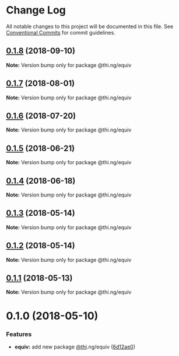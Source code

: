 # Change Log

All notable changes to this project will be documented in this file.
See [Conventional Commits](https://conventionalcommits.org) for commit guidelines.

<a name="0.1.8"></a>
## [0.1.8](https://github.com/thi-ng/umbrella/compare/@thi.ng/equiv@0.1.7...@thi.ng/equiv@0.1.8) (2018-09-10)

**Note:** Version bump only for package @thi.ng/equiv





<a name="0.1.7"></a>
## [0.1.7](https://github.com/thi-ng/umbrella/compare/@thi.ng/equiv@0.1.6...@thi.ng/equiv@0.1.7) (2018-08-01)




**Note:** Version bump only for package @thi.ng/equiv

<a name="0.1.6"></a>
## [0.1.6](https://github.com/thi-ng/umbrella/compare/@thi.ng/equiv@0.1.5...@thi.ng/equiv@0.1.6) (2018-07-20)




**Note:** Version bump only for package @thi.ng/equiv

<a name="0.1.5"></a>
## [0.1.5](https://github.com/thi-ng/umbrella/compare/@thi.ng/equiv@0.1.4...@thi.ng/equiv@0.1.5) (2018-06-21)




**Note:** Version bump only for package @thi.ng/equiv

<a name="0.1.4"></a>
## [0.1.4](https://github.com/thi-ng/umbrella/compare/@thi.ng/equiv@0.1.3...@thi.ng/equiv@0.1.4) (2018-06-18)




**Note:** Version bump only for package @thi.ng/equiv

<a name="0.1.3"></a>
## [0.1.3](https://github.com/thi-ng/umbrella/compare/@thi.ng/equiv@0.1.2...@thi.ng/equiv@0.1.3) (2018-05-14)




**Note:** Version bump only for package @thi.ng/equiv

<a name="0.1.2"></a>
## [0.1.2](https://github.com/thi-ng/umbrella/compare/@thi.ng/equiv@0.1.1...@thi.ng/equiv@0.1.2) (2018-05-14)




**Note:** Version bump only for package @thi.ng/equiv

<a name="0.1.1"></a>
## [0.1.1](https://github.com/thi-ng/umbrella/compare/@thi.ng/equiv@0.1.0...@thi.ng/equiv@0.1.1) (2018-05-13)




**Note:** Version bump only for package @thi.ng/equiv

<a name="0.1.0"></a>
# 0.1.0 (2018-05-10)


### Features

* **equiv:** add new package [@thi](https://github.com/thi).ng/equiv ([6d12ae0](https://github.com/thi-ng/umbrella/commit/6d12ae0))

